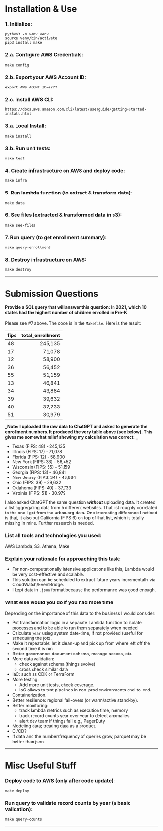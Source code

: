 # Installation & Use

### 1. Initialize:
```
python3 -m venv venv
source venv/bin/activate
pip3 install make
```

### 2.a. Configure AWS Credentials:
```
make config
```

### 2.b. Export your AWS Account ID:
```
export AWS_ACCNT_ID=????
```

### 2.c. Install AWS CLI:
```
https://docs.aws.amazon.com/cli/latest/userguide/getting-started-install.html
```

### 3.a. Local Install:
```
make install
```

### 3.b. Run unit tests:
```
make test
```

### 4. Create infrastructure on AWS and deploy code:
```
make infra
```

### 5. Run lambda function (to extract & transform data):
```
make data
```

### 6. See files (extracted & transformed data in s3):
```
make see-files
```

### 7. Run query (to get enrollment summary):
```
make query-enrollment
```

### 8. Destroy infrastructure on AWS:
```
make destroy
```
___
# Submission Questions
#### Provide a SQL query that will answer this question: In 2021, which 10 states had the highest number of children enrolled in Pre-K

Please see #7 above. The code is in the `Makefile`. Here is the result:

| fips | total_enrollment |
|------|-----------------:|
| 48   |          245,135 |
| 17   |           71,078 |
| 12   |           58,900 |
| 36   |           56,452 |
| 55   |           51,159 |
| 13   |           46,841 |
| 34   |           43,884 |
| 39   |           39,632 |
| 40   |           37,733 |
| 51   |           30,979 |

**_Note: I uploaded the raw data to ChatGPT and asked to generate the enrollment numbers. It produced the very table above (see below). This gives me somewhat relief showing my calculation was correct: _** 

- Texas (FIPS: 48) - 245,135
- Illinois (FIPS: 17) - 71,078
- Florida (FIPS: 12) - 58,900
- New York (FIPS: 36) - 56,452
- Wisconsin (FIPS: 55) - 51,159
- Georgia (FIPS: 13) - 46,841
- New Jersey (FIPS: 34) - 43,884
- Ohio (FIPS: 39) - 39,632
- Oklahoma (FIPS: 40) - 37,733
- Virginia (FIPS: 51) - 30,979

I also asked ChatGPT the same question **_without_** uploading data. It created a list aggregating data from 5 different websites. That list roughly correlated to the one I got from the urban.org data. One interesting difference I noticed is that, it also put California (FIPS 6) on top of that list, which is totally missing in mine. Further research is needed. 

### List all tools and technologies you used:

AWS Lambda, S3, Athena, Make

### Explain your rationale for approaching this task:

- For non-computationally intensive applications like this, Lambda would be very cost-effective and scalable.
- This solution can be scheduled to extract future years incrementally via CloudWatch/EventBridge.
- I kept data in `.json` format because the performance was good enough. 

### What else would you do if you had more time:
Depending on the importance of this data to the business I would consider:
- Put transformation logic in a separate Lambda function to isolate processes and to be able to run them separately when needed
- Calculate `year` using system date-time, if not provided (useful for scheduling the job).
- Make it repeatable: let it clean-up and pick up from where left off the second time it is run
- Better governance: document schema, manage access, etc. 
- More data validation:
  - check against schema (things evolve)
  - cross check similar data
- IaC: such as CDK or TerraForm
- More testing:
  - Add more unit tests, check coverage.
  - IaC allows to test pipelines in non-prod environments end-to-end.
- Containerization.
- Better resilience: regional fail-overs (or warm/active stand-by).
- Better monitoring: 
  - track lambda metrics such as execution time, memory
  - track record counts year over year to detect anomalies
  - alert dev team if things fail e.g., PagerDuty
- Modeling data; treating data as a product. 
- CI/CD?
- If data and the number/frequency of queries grow, parquet may be better than json.
___
# Misc Useful Stuff
### Deploy code to AWS (only after code update):
```
make deploy
```

### Run query to validate record counts by year (a basic validation):
```
make query-counts
```
___


